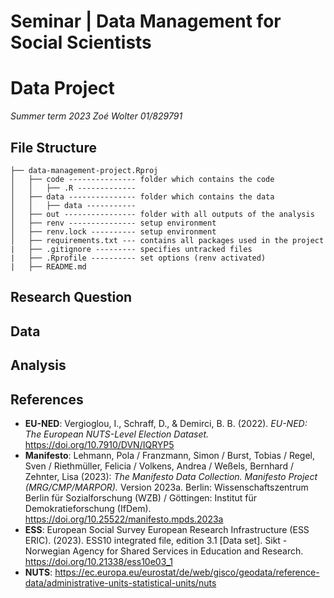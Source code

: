 # Seminar | Data Management for Social Scientists 
# Data Project 

*Summer term 2023*
*Zoé Wolter*
*01/829791*

## File Structure

```
├── data-management-project.Rproj
│   ├── code --------------- folder which contains the code
│   │   ├── .R -------------
│   ├── data --------------- folder which contains the data
│   │   ├── data ----------- 
│   ├── out ---------------- folder with all outputs of the analysis
│   ├── renv --------------- setup environment 
│   ├── renv.lock ---------- setup environment 
│   ├── requirements.txt --- contains all packages used in the project 
|   ├── .gitignore --------- specifies untracked files 
|   ├── .Rprofile ---------- set options (renv activated)
|   ├── README.md
```

## Research Question

## Data

## Analysis

## References
- **EU-NED**: Vergioglou, I., Schraff, D., & Demirci, B. B. (2022). *EU-NED: The European NUTS-Level Election Dataset.*
https://doi.org/10.7910/DVN/IQRYP5
- **Manifesto**: Lehmann, Pola / Franzmann, Simon / Burst, Tobias / Regel, Sven / Riethmüller, Felicia / Volkens, Andrea / Weßels, Bernhard / Zehnter, Lisa (2023): *The Manifesto Data Collection. Manifesto Project (MRG/CMP/MARPOR).* Version 2023a. Berlin: Wissenschaftszentrum Berlin für Sozialforschung (WZB) / Göttingen: Institut für Demokratieforschung (IfDem). https://doi.org/10.25522/manifesto.mpds.2023a
- **ESS**: European Social Survey European Research Infrastructure (ESS ERIC). (2023). ESS10 integrated file, edition 3.1 [Data set]. Sikt - Norwegian Agency for Shared Services in Education and Research. https://doi.org/10.21338/ess10e03_1
- **NUTS**: https://ec.europa.eu/eurostat/de/web/gisco/geodata/reference-data/administrative-units-statistical-units/nuts